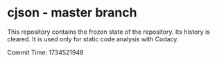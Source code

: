 # cjson - master branch

This repository contains the frozen state of the repository.
Its history is cleared. It is used only for static code
analysis with Codacy.

Commit Time: 1734521948
